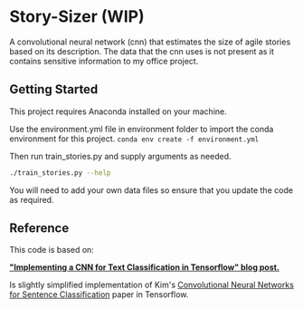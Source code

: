 # Story-Sizer (WIP)
A convolutional neural network (cnn) that estimates the size of agile stories based on its description.
The data that the cnn uses is not present as it contains sensitive information to my office project.

## Getting Started
This project requires Anaconda installed on your machine.

Use the environment.yml file in environment folder to import the conda environment for this project.
`conda env create -f environment.yml`

Then run train_stories.py and supply arguments as needed.
```bash
./train_stories.py --help
```

You will need to add your own data files so ensure that you update the code as required.


## Reference

This code is based on:

**["Implementing a CNN for Text Classification in Tensorflow" blog post.](http://www.wildml.com/2015/12/implementing-a-cnn-for-text-classification-in-tensorflow/)**

Is slightly simplified implementation of Kim's [Convolutional Neural Networks for Sentence Classification](http://arxiv.org/abs/1408.5882) paper in Tensorflow.

